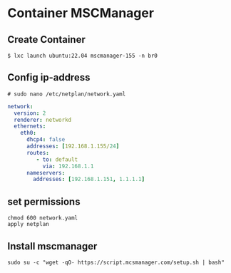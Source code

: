 # Container MSCManager
## Create Container
~~~
$ lxc launch ubuntu:22.04 mscmanager-155 -n br0
~~~
## Config ip-address
~~~
# sudo nano /etc/netplan/network.yaml
~~~
~~~yaml
network:
  version: 2
  renderer: networkd
  ethernets:
    eth0:
      dhcp4: false
      addresses: [192.168.1.155/24]
      routes:
         - to: default
           via: 192.168.1.1
      nameservers:
        addresses: [192.168.1.151, 1.1.1.1]
~~~ 
## set permissions
~~~
chmod 600 network.yaml
apply netplan
~~~
## Install mscmanager
~~~
sudo su -c "wget -qO- https://script.mcsmanager.com/setup.sh | bash"
~~~
<!--stackedit_data:
eyJoaXN0b3J5IjpbMjAyNDUyODMyMSwtMjAyODk5ODI1NV19
-->